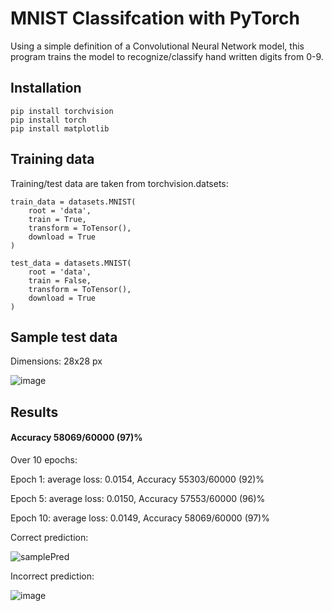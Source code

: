 # MNIST Classifcation with PyTorch

Using a simple definition of a Convolutional Neural Network model, this program trains the model to recognize/classify hand written digits from 0-9.

## Installation
```
pip install torchvision
pip install torch
pip install matplotlib
```

## Training data

Training/test data are taken from torchvision.datsets:
```
train_data = datasets.MNIST(
    root = 'data',
    train = True,
    transform = ToTensor(),
    download = True
)

test_data = datasets.MNIST(
    root = 'data',
    train = False,
    transform = ToTensor(),
    download = True
)
```

## Sample test data
Dimensions: 28x28 px

![image](https://github.com/Chara1236/MNIST-classification-with-Pytorch/assets/53840675/94db4b03-c80d-45bd-b535-a0b5a0a4b073)

## Results
#### Accuracy 58069/60000 (97)%



Over 10 epochs:

Epoch 1: average loss: 0.0154, Accuracy 55303/60000 (92)%

Epoch 5: average loss: 0.0150, Accuracy 57553/60000 (96)%

Epoch 10: average loss: 0.0149, Accuracy 58069/60000 (97)%

Correct prediction:

![samplePred](https://github.com/Chara1236/MNIST-classification-with-Pytorch/assets/53840675/c606ce7e-be2f-4ab6-a011-693ab59cb585)

Incorrect prediction:

![image](https://github.com/Chara1236/MNIST-classification-with-Pytorch/assets/53840675/0275cfcb-2fb6-46b9-b20a-ccccac12ecb2)



